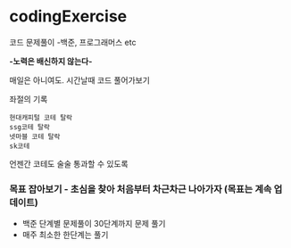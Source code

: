 # codingExercise
코드 문제풀이 -백준, 프로그래머스 etc

__-노력은 배신하지 않는다-__

매일은 아니여도. 시간날때 코드 풀어가보기

좌절의 기록

    현대캐피털 코테 탈락
    ssg코테 탈락
    넷마블 코테 탈락
    sk코테
    
언젠간 코테도 술술 통과할 수 있도록

### 목표 잡아보기 - 초심을 찾아 처음부터 차근차근 나아가자 (목표는 계속 업데이트)

- 백준 단계별 문제풀이 30단계까지 문제 풀기
- 매주 최소한 한단계는 풀기
